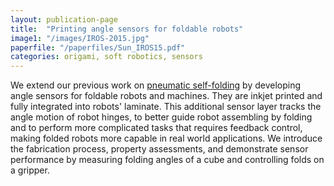 ```yaml
---
layout: publication-page
title:  "Printing angle sensors for foldable robots"
image1: "/images/IROS-2015.jpg"
paperfile: "/paperfiles/Sun_IROS15.pdf"
categories: origami, soft robotics, sensors
---
```


We extend our previous work on [pneumatic self-folding](/publications/ICRA-2015) by developing angle sensors for foldable robots and machines. They are inkjet printed and fully integrated into robots' laminate. This additional sensor layer tracks the angle motion of robot hinges, to better guide robot assembling by folding and to perform more complicated tasks that requires feedback control, making folded robots more capable in real world applications. We introduce the fabrication process, property assessments, and demonstrate sensor performance by measuring folding angles of a cube and controlling folds on a gripper.